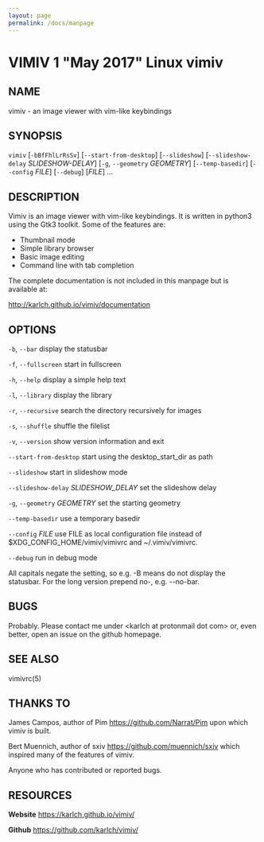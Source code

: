```yaml
---
layout: page
permalink: /docs/manpage
---
```


# VIMIV 1 "May 2017" Linux vimiv

## NAME
vimiv - an image viewer with vim-like keybindings

## SYNOPSIS
`vimiv`
[`-bBfFhlLrRsSv`]
[`--start-from-desktop`]
[`--slideshow`]
[`--slideshow-delay` *SLIDESHOW-DELAY*]
[`-g`, `--geometry` *GEOMETRY*]
[`--temp-basedir`]
[`--config` *FILE*]
[`--debug`]
[*FILE*]
...

## DESCRIPTION
Vimiv is an image viewer with vim-like keybindings. It is written in
python3 using the Gtk3 toolkit. Some of the features are:

* Thumbnail mode
* Simple library browser
* Basic image editing
* Command line with tab completion

The complete documentation is not included in this manpage but is available at:

http://karlch.github.io/vimiv/documentation

## OPTIONS
`-b`, `--bar`
  display the statusbar

`-f`, `--fullscreen`
  start in fullscreen

`-h`, `--help`
  display a simple help text

`-l`, `--library`
  display the library

`-r`, `--recursive`
  search the directory recursively for images

`-s`, `--shuffle`
  shuffle the filelist

`-v`, `--version`
  show version information and exit

`--start-from-desktop`
  start using the desktop\_start\_dir as path

`--slideshow`
  start in slideshow mode

`--slideshow-delay` *SLIDESHOW_DELAY*
  set the slideshow delay

`-g`, `--geometry` *GEOMETRY*
  set the starting geometry

`--temp-basedir`
  use a temporary basedir

`--config` *FILE*
  use FILE as local configuration file instead of
  $XDG\_CONFIG\_HOME/vimiv/vimivrc and ~/.vimiv/vimivrc.

`--debug`
  run in debug mode

All capitals negate the setting, so e.g. -B means do not display the statusbar.
For the long version prepend no-, e.g. --no-bar.

## BUGS
Probably. Please contact me under \<karlch at protonmail dot com\> or, even
better, open an issue on the github homepage.

## SEE ALSO
vimivrc(5)

## THANKS TO
James Campos, author of Pim https://github.com/Narrat/Pim upon which vimiv is
built.

Bert Muennich, author of sxiv https://github.com/muennich/sxiv which inspired
many of the features of vimiv.

Anyone who has contributed or reported bugs.

## RESOURCES
**Website**
https://karlch.github.io/vimiv/

**Github**
https://github.com/karlch/vimiv/

